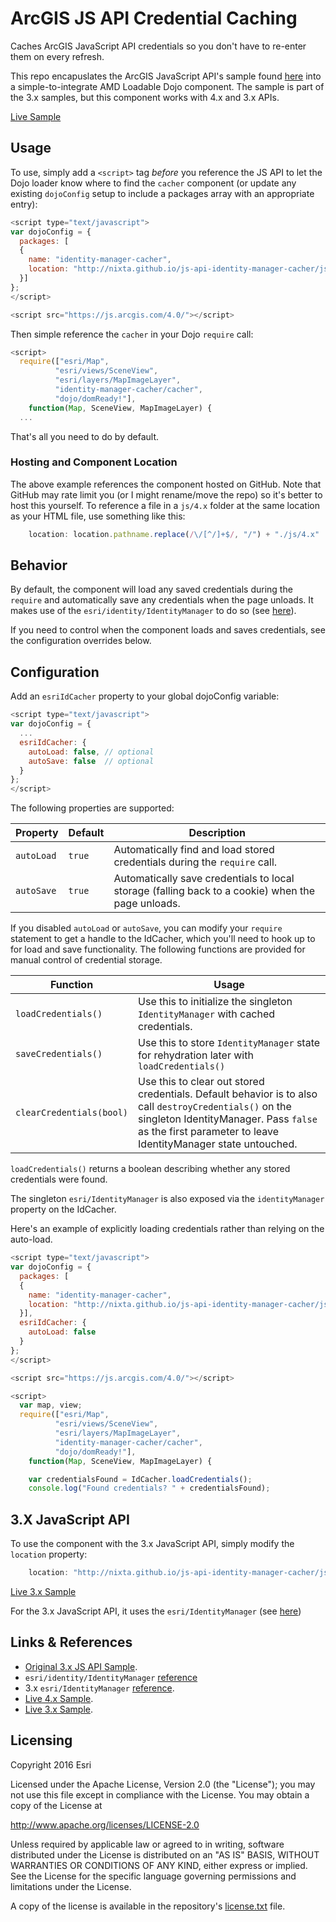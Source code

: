 # ArcGIS JS API Credential Caching

Caches ArcGIS JavaScript API credentials so you don't have to re-enter them on every refresh.

This repo encapuslates the ArcGIS JavaScript API's sample found [here](https://developers.arcgis.com/javascript/jssamples/widget_identitymanager_client_side.html) into a simple-to-integrate AMD Loadable Dojo component. The sample is part of the 3.x samples, but this component works with 4.x and 3.x APIs.

[Live Sample](http://nixta.github.io/js-api-identity-manager-cacher/samples/sample-4x.html)


## Usage
To use, simply add a `<script>` tag *before* you reference the JS API to let the Dojo loader know where to find the `cacher` component (or update any existing `dojoConfig` setup to include a packages array with an appropriate entry):

``` JavaScript
<script type="text/javascript">
var dojoConfig = {
  packages: [
  {
    name: "identity-manager-cacher",
    location: "http://nixta.github.io/js-api-identity-manager-cacher/js/4.x"
  }]
};
</script>

<script src="https://js.arcgis.com/4.0/"></script>
```

Then simple reference the `cacher` in your Dojo `require` call:

``` JavaScript
<script>
  require(["esri/Map",
          "esri/views/SceneView",
          "esri/layers/MapImageLayer",
          "identity-manager-cacher/cacher",
          "dojo/domReady!"],
    function(Map, SceneView, MapImageLayer) {
  ...
```

That's all you need to do by default.

### Hosting and Component Location
The above example references the component hosted on GitHub. Note that GitHub may rate limit you (or I might rename/move the repo) so it's better to host this yourself. To reference a file in a `js/4.x` folder at the same location as your HTML file, use something like this:

``` JavaScript
    location: location.pathname.replace(/\/[^/]+$/, "/") + "./js/4.x"
```


## Behavior
By default, the component will load any saved credentials during the `require` and automatically save any credentials when the page unloads. It makes use of the `esri/identity/IdentityManager` to do so (see [here](https://developers.arcgis.com/javascript/latest/api-reference/esri-identity-IdentityManager.html)).

If you need to control when the component loads and saves credentials, see the configuration overrides below.


## Configuration
Add an `esriIdCacher` property to your global dojoConfig variable:

```JavaScript
<script type="text/javascript">
var dojoConfig = {
  ...
  esriIdCacher: {
    autoLoad: false, // optional
    autoSave: false  // optional
  }
};
</script>
```

The following properties are supported:

| Property   | Default | Description |
| ---------- | ------- | ----------- |
| `autoLoad` | `true`  | Automatically find and load stored credentials during the `require` call. |
| `autoSave` | `true`  | Automatically save credentials to local storage (falling back to a cookie) when the page unloads. |

If you disabled `autoLoad` or `autoSave`, you can modify your `require` statement to get a handle to the IdCacher, which you'll need to hook up to for load and save functionality. The following functions are provided for manual control of credential storage.

| Function                 | Usage                                                                                    |
| ------------------------ | ---------------------------------------------------------------------------------------- |
| `loadCredentials()`      | Use this to initialize the singleton `IdentityManager` with cached credentials.          |
| `saveCredentials()`      | Use this to store `IdentityManager` state for rehydration later with `loadCredentials()` |
| `clearCredentials(bool)` | Use this to clear out stored credentials. Default behavior is to also call `destroyCredentials()` on the singleton IdentityManager. Pass `false` as the first parameter to leave IdentityManager state untouched. |

`loadCredentials()` returns a boolean describing whether any stored credentials were found.

The singleton `esri/IdentityManager` is also exposed via the `identityManager` property on the IdCacher.

Here's an example of explicitly loading credentials rather than relying on the auto-load.

```JavaScript
<script type="text/javascript">
var dojoConfig = {
  packages: [
  {
    name: "identity-manager-cacher",
    location: "http://nixta.github.io/js-api-identity-manager-cacher/js/4.x"
  }],
  esriIdCacher: {
    autoLoad: false
  }
};
</script>

<script src="https://js.arcgis.com/4.0/"></script>

<script>
  var map, view;
  require(["esri/Map",
          "esri/views/SceneView",
          "esri/layers/MapImageLayer",
          "identity-manager-cacher/cacher",
          "dojo/domReady!"],
    function(Map, SceneView, MapImageLayer) {

  	var credentialsFound = IdCacher.loadCredentials();
  	console.log("Found credentials? " + credentialsFound);
```


## 3.X JavaScript API
To use the component with the 3.x JavaScript API, simply modify the `location` property:

``` JavaScript
    location: "http://nixta.github.io/js-api-identity-manager-cacher/js/3.x"
```

[Live 3.x Sample](http://nixta.github.io/js-api-identity-manager-cacher/samples/sample-3x.html)

For the 3.x JavaScript API, it uses the `esri/IdentityManager` (see [here](https://developers.arcgis.com/javascript/jsapi/identitymanager-amd.html))


## Links & References

* [Original 3.x JS API Sample](https://developers.arcgis.com/javascript/jssamples/widget_identitymanager_client_side.html).
* `esri/identity/IdentityManager` [reference](https://developers.arcgis.com/javascript/latest/api-reference/esri-identity-IdentityManager.html)
* 3.x `esri/IdentityManager` [reference](https://developers.arcgis.com/javascript/jsapi/identitymanager-amd.html).
* [Live 4.x Sample](http://nixta.github.io/js-api-identity-manager-cacher/samples/sample-4x.html).
* [Live 3.x Sample](http://nixta.github.io/js-api-identity-manager-cacher/samples/sample-3x.html).


## Licensing
Copyright 2016 Esri

Licensed under the Apache License, Version 2.0 (the "License");
you may not use this file except in compliance with the License.
You may obtain a copy of the License at

   http://www.apache.org/licenses/LICENSE-2.0

Unless required by applicable law or agreed to in writing, software
distributed under the License is distributed on an "AS IS" BASIS,
WITHOUT WARRANTIES OR CONDITIONS OF ANY KIND, either express or implied.
See the License for the specific language governing permissions and
limitations under the License.

A copy of the license is available in the repository's [license.txt]( https://raw.github.com/Esri/arcgis-runtime-samples-ios/master/license.txt) file.
